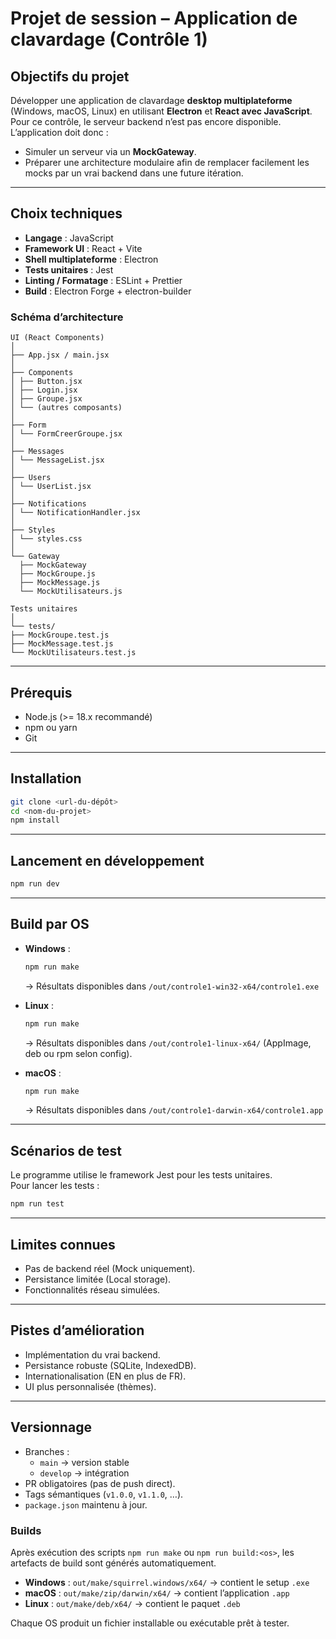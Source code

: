 # Projet de session – Application de clavardage (Contrôle 1)

## Objectifs du projet
Développer une application de clavardage **desktop multiplateforme** (Windows, macOS, Linux) en utilisant **Electron** et **React avec JavaScript**.  
Pour ce contrôle, le serveur backend n’est pas encore disponible. L’application doit donc :  
- Simuler un serveur via un **MockGateway**.  
- Préparer une architecture modulaire afin de remplacer facilement les mocks par un vrai backend dans une future itération.  

---

## Choix techniques
- **Langage** : JavaScript  
- **Framework UI** : React + Vite  
- **Shell multiplateforme** : Electron  
- **Tests unitaires** : Jest  
- **Linting / Formatage** : ESLint + Prettier  
- **Build** : Electron Forge + electron-builder  

### Schéma d’architecture
```
UI (React Components)
│
├── App.jsx / main.jsx
│
├── Components
│ ├── Button.jsx
│ ├── Login.jsx
│ ├── Groupe.jsx
│ └── (autres composants)
│
├── Form
│ └── FormCreerGroupe.jsx
│
├── Messages
│ └── MessageList.jsx
│
├── Users
│ └── UserList.jsx
│
├── Notifications
│ └── NotificationHandler.jsx
│
├── Styles
│ └── styles.css
│
└── Gateway
  ├── MockGateway
  ├── MockGroupe.js
  ├── MockMessage.js
  └── MockUtilisateurs.js

Tests unitaires
│
└── tests/
├── MockGroupe.test.js
├── MockMessage.test.js
└── MockUtilisateurs.test.js
```

---

## Prérequis
- Node.js (>= 18.x recommandé)  
- npm ou yarn  
- Git  

---

## Installation
```bash
git clone <url-du-dépôt>
cd <nom-du-projet>
npm install
```

---

## Lancement en développement
```bash
npm run dev
```

---

## Build par OS
- **Windows** :  
  ```bash
  npm run make
  ```
  → Résultats disponibles dans `/out/controle1-win32-x64/controle1.exe`

- **Linux** :  
  ```bash
  npm run make
  ```
  → Résultats disponibles dans `/out/controle1-linux-x64/` (AppImage, deb ou rpm selon config).

- **macOS** :  
  ```bash
  npm run make
  ```
  → Résultats disponibles dans `/out/controle1-darwin-x64/controle1.app`

---

## Scénarios de test
 Le programme utilise le framework Jest pour les tests unitaires.  
 Pour lancer les tests :
```bash
npm run test
```

---

## Limites connues
- Pas de backend réel (Mock uniquement).  
- Persistance limitée (Local storage).  
- Fonctionnalités réseau simulées.  
---

## Pistes d’amélioration
- Implémentation du vrai backend.  
- Persistance robuste (SQLite, IndexedDB).  
- Internationalisation (EN en plus de FR).  
- UI plus personnalisée (thèmes).  

---

## Versionnage
- Branches :
  - `main` → version stable  
  - `develop` → intégration  
- PR obligatoires (pas de push direct).  
- Tags sémantiques (`v1.0.0`, `v1.1.0`, …).  
- `package.json` maintenu à jour.  
### Builds

Après exécution des scripts `npm run make` ou `npm run build:<os>`, les artefacts de build sont générés automatiquement.

- **Windows** : `out/make/squirrel.windows/x64/` → contient le setup `.exe`
- **macOS** : `out/make/zip/darwin/x64/` → contient l’application `.app`
- **Linux** : `out/make/deb/x64/` → contient le paquet `.deb`

Chaque OS produit un fichier installable ou exécutable prêt à tester.
